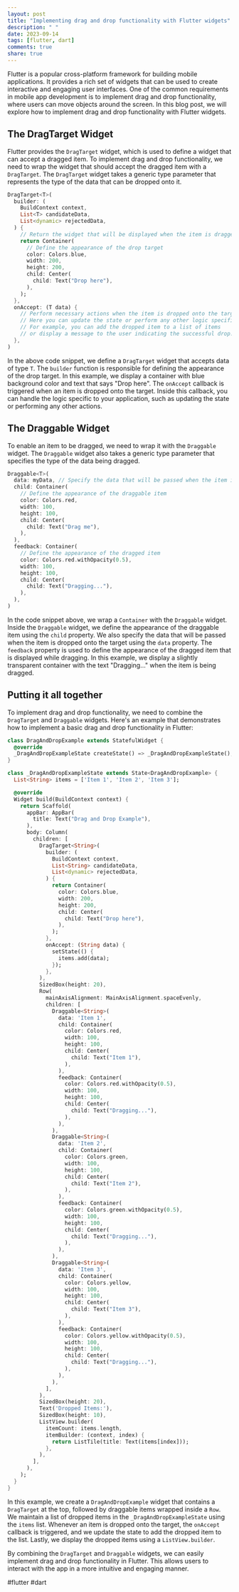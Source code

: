 ```yaml
---
layout: post
title: "Implementing drag and drop functionality with Flutter widgets"
description: " "
date: 2023-09-14
tags: [flutter, dart]
comments: true
share: true
---
```


Flutter is a popular cross-platform framework for building mobile applications. It provides a rich set of widgets that can be used to create interactive and engaging user interfaces. One of the common requirements in mobile app development is to implement drag and drop functionality, where users can move objects around the screen. In this blog post, we will explore how to implement drag and drop functionality with Flutter widgets.

## The DragTarget Widget

Flutter provides the `DragTarget` widget, which is used to define a widget that can accept a dragged item. To implement drag and drop functionality, we need to wrap the widget that should accept the dragged item with a `DragTarget`. The `DragTarget` widget takes a generic type parameter that represents the type of the data that can be dropped onto it.

```dart
DragTarget<T>(
  builder: (
    BuildContext context,
    List<T> candidateData,
    List<dynamic> rejectedData,
  ) {
    // Return the widget that will be displayed when the item is dragged over
    return Container(
      // Define the appearance of the drop target
      color: Colors.blue,
      width: 200,
      height: 200,
      child: Center(
        child: Text("Drop here"),
      ),
    );
  },
  onAccept: (T data) {
    // Perform necessary actions when the item is dropped onto the target
    // Here you can update the state or perform any other logic specific to your app
    // For example, you can add the dropped item to a list of items
    // or display a message to the user indicating the successful drop.
  },
)
```

In the above code snippet, we define a `DragTarget` widget that accepts data of type `T`. The `builder` function is responsible for defining the appearance of the drop target. In this example, we display a container with blue background color and text that says "Drop here". The `onAccept` callback is triggered when an item is dropped onto the target. Inside this callback, you can handle the logic specific to your application, such as updating the state or performing any other actions.

## The Draggable Widget

To enable an item to be dragged, we need to wrap it with the `Draggable` widget. The `Draggable` widget also takes a generic type parameter that specifies the type of the data being dragged.

```dart
Draggable<T>(
  data: myData, // Specify the data that will be passed when the item is dropped onto the target
  child: Container(
    // Define the appearance of the draggable item
    color: Colors.red,
    width: 100,
    height: 100,
    child: Center(
      child: Text("Drag me"),
    ),
  ),
  feedback: Container(
    // Define the appearance of the dragged item
    color: Colors.red.withOpacity(0.5),
    width: 100,
    height: 100,
    child: Center(
      child: Text("Dragging..."),
    ),
  ),
)
```

In the code snippet above, we wrap a `Container` with the `Draggable` widget. Inside the `Draggable` widget, we define the appearance of the draggable item using the `child` property. We also specify the data that will be passed when the item is dropped onto the target using the `data` property. The `feedback` property is used to define the appearance of the dragged item that is displayed while dragging. In this example, we display a slightly transparent container with the text "Dragging..." when the item is being dragged.

## Putting it all together

To implement drag and drop functionality, we need to combine the `DragTarget` and `Draggable` widgets. Here's an example that demonstrates how to implement a basic drag and drop functionality in Flutter:

```dart
class DragAndDropExample extends StatefulWidget {
  @override
  _DragAndDropExampleState createState() => _DragAndDropExampleState();
}

class _DragAndDropExampleState extends State<DragAndDropExample> {
  List<String> items = ['Item 1', 'Item 2', 'Item 3'];

  @override
  Widget build(BuildContext context) {
    return Scaffold(
      appBar: AppBar(
        title: Text("Drag and Drop Example"),
      ),
      body: Column(
        children: [
          DragTarget<String>(
            builder: (
              BuildContext context,
              List<String> candidateData,
              List<dynamic> rejectedData,
            ) {
              return Container(
                color: Colors.blue,
                width: 200,
                height: 200,
                child: Center(
                  child: Text("Drop here"),
                ),
              );
            },
            onAccept: (String data) {
              setState(() {
                items.add(data);
              });
            },
          ),
          SizedBox(height: 20),
          Row(
            mainAxisAlignment: MainAxisAlignment.spaceEvenly,
            children: [
              Draggable<String>(
                data: 'Item 1',
                child: Container(
                  color: Colors.red,
                  width: 100,
                  height: 100,
                  child: Center(
                    child: Text("Item 1"),
                  ),
                ),
                feedback: Container(
                  color: Colors.red.withOpacity(0.5),
                  width: 100,
                  height: 100,
                  child: Center(
                    child: Text("Dragging..."),
                  ),
                ),
              ),
              Draggable<String>(
                data: 'Item 2',
                child: Container(
                  color: Colors.green,
                  width: 100,
                  height: 100,
                  child: Center(
                    child: Text("Item 2"),
                  ),
                ),
                feedback: Container(
                  color: Colors.green.withOpacity(0.5),
                  width: 100,
                  height: 100,
                  child: Center(
                    child: Text("Dragging..."),
                  ),
                ),
              ),
              Draggable<String>(
                data: 'Item 3',
                child: Container(
                  color: Colors.yellow,
                  width: 100,
                  height: 100,
                  child: Center(
                    child: Text("Item 3"),
                  ),
                ),
                feedback: Container(
                  color: Colors.yellow.withOpacity(0.5),
                  width: 100,
                  height: 100,
                  child: Center(
                    child: Text("Dragging..."),
                  ),
                ),
              ),
            ],
          ),
          SizedBox(height: 20),
          Text('Dropped Items:'),
          SizedBox(height: 10),
          ListView.builder(
            itemCount: items.length,
            itemBuilder: (context, index) {
              return ListTile(title: Text(items[index]));
            },
          ),
        ],
      ),
    );
  }
}
```

In this example, we create a `DragAndDropExample` widget that contains a `DragTarget` at the top, followed by draggable items wrapped inside a `Row`. We maintain a list of dropped items in the `_DragAndDropExampleState` using the `items` list. Whenever an item is dropped onto the target, the `onAccept` callback is triggered, and we update the state to add the dropped item to the list. Lastly, we display the dropped items using a `ListView.builder`.

By combining the `DragTarget` and `Draggable` widgets, we can easily implement drag and drop functionality in Flutter. This allows users to interact with the app in a more intuitive and engaging manner.

#flutter #dart